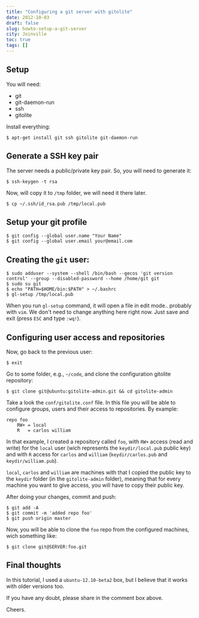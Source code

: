 ```yaml
---
title: "Configuring a git server with gitolite"
date: 2012-10-03
draft: false
slug: howto-setup-a-git-server
city: Joinville
toc: true
tags: []
---
```


## Setup

You will need:

- git
- git-daemon-run
- ssh
- gitolite

Install everything:

```
$ apt-get install git ssh gitolite git-daemon-run
```

## Generate a SSH key pair

The server needs a public/private key pair. So, you will need to generate it:

```
$ ssh-keygen -t rsa
```

Now, will copy it to `/tmp` folder, we will need it there later.

```
$ cp ~/.ssh/id_rsa.pub /tmp/local.pub
```

## Setup your git profile

```
$ git config --global user.name "Your Name"
$ git config --global user.email your@email.com
```

## Creating the `git` user:

```
$ sudo adduser --system --shell /bin/bash --gecos 'git version control' --group --disabled-password --home /home/git git
$ sudo su git
$ echo "PATH=$HOME/bin:$PATH" > ~/.bashrc
$ gl-setup /tmp/local.pub
```

When you run `gl-setup` command, it will open a file in edit mode.. probably with `vim`. We don't need to change anything here right now. Just save and exit (press `ESC` and type `:wq!`).

## Configuring user access and repositories

Now, go back to the previous user:

```
$ exit
```

Go to some folder, e.g., `~/code`, and clone the configuration gitolite repository:

```
$ git clone git@ubuntu:gitolite-admin.git && cd gitolite-admin
```

Take a look the `conf/gitolite.conf` file. In this file you will be able to configure groups, users and their access to repositories. By example:

```
repo foo
	RW+	= local
	R 	= carlos william
```

In that example, I created a repository called `foo`, with `RW+` access (read and write) for the `local` user (wich represents the `keydir/local.pub` public key) and with `R` access for `carlos` and `william` (`keydir/carlos.pub` and `keydir/william.pub`).

`local`, `carlos` and `william` are machines with that I copied the public key to the `keydir` folder (in the `gitolite-admin` folder), meaning that for every machine you want to give access, you will have to copy their public key.

After doing your changes, commit and push:

```
$ git add -A
$ git commit -m 'added repo foo'
$ git push origin master
```

Now, you will be able to clone the `foo` repo from the configured machines, wich something like:

```
$ git clone git@SERVER:foo.git
```

## Final thoughts

In this tutorial, I used a `ubuntu-12.10-beta2` box, but I believe that it works with older versions too.

If you have any doubt, please share in the comment box above.

Cheers.
